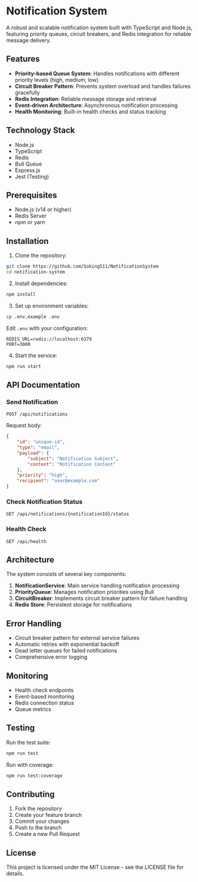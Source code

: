 # Notification System

A robust and scalable notification system built with TypeScript and Node.js, featuring priority queues, circuit breakers, and Redis integration for reliable message delivery.

## Features

- **Priority-based Queue System**: Handles notifications with different priority levels (high, medium, low)
- **Circuit Breaker Pattern**: Prevents system overload and handles failures gracefully
- **Redis Integration**: Reliable message storage and retrieval
- **Event-driven Architecture**: Asynchronous notification processing
- **Health Monitoring**: Built-in health checks and status tracking

## Technology Stack

- Node.js
- TypeScript
- Redis
- Bull Queue
- Express.js
- Jest (Testing)

## Prerequisites

- Node.js (v14 or higher)
- Redis Server
- npm or yarn

## Installation

1. Clone the repository:
```bash
git clone https://github.com/Soking511/NotificationSystem
cd notification-system
```

2. Install dependencies:
```bash
npm install
```

3. Set up environment variables:
```bash
cp .env.example .env
```
Edit `.env` with your configuration:
```env
REDIS_URL=redis://localhost:6379
PORT=3000
```

4. Start the service:
```bash
npm run start
```

## API Documentation

### Send Notification
```http
POST /api/notifications
```

Request body:
```json
{
    "id": "unique-id",
    "type": "email",
    "payload": {
        "subject": "Notification Subject",
        "content": "Notification Content"
    },
    "priority": "high",
    "recipient": "user@example.com"
}
```

### Check Notification Status
```http
GET /api/notifications/{notificationId}/status
```

### Health Check
```http
GET /api/health
```

## Architecture

The system consists of several key components:

1. **NotificationService**: Main service handling notification processing
2. **PriorityQueue**: Manages notification priorities using Bull
3. **CircuitBreaker**: Implements circuit breaker pattern for failure handling
4. **Redis Store**: Persistent storage for notifications

## Error Handling

- Circuit breaker pattern for external service failures
- Automatic retries with exponential backoff
- Dead letter queues for failed notifications
- Comprehensive error logging

## Monitoring

- Health check endpoints
- Event-based monitoring
- Redis connection status
- Queue metrics

## Testing

Run the test suite:
```bash
npm run test
```

Run with coverage:
```bash
npm run test:coverage
```

## Contributing

1. Fork the repository
2. Create your feature branch
3. Commit your changes
4. Push to the branch
5. Create a new Pull Request

## License

This project is licensed under the MIT License - see the LICENSE file for details.
